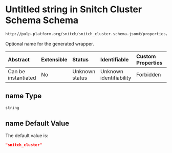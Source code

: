 # Untitled string in Snitch Cluster Schema Schema

```txt
http://pulp-platform.org/snitch/snitch_cluster.schema.json#/properties/name
```

Optional name for the generated wrapper.

| Abstract            | Extensible | Status         | Identifiable            | Custom Properties | Additional Properties | Access Restrictions | Defined In                                                                       |
| :------------------ | :--------- | :------------- | :---------------------- | :---------------- | :-------------------- | :------------------ | :------------------------------------------------------------------------------- |
| Can be instantiated | No         | Unknown status | Unknown identifiability | Forbidden         | Allowed               | none                | [snitch_cluster.schema.json*](snitch_cluster.schema.json "open original schema") |

## name Type

`string`

## name Default Value

The default value is:

```json
"snitch_cluster"
```
